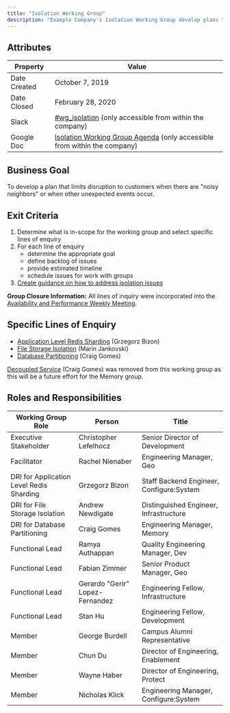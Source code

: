 ```yaml
---
title: "Isolation Working Group"
description: "Example Company's Isolation Working Group develop plans that limits disruption to customers when unexpected events occur. Learn more here!"
---
```


## Attributes

| Property        | Value            |
|-----------------|------------------|
| Date Created    | October 7, 2019  |
| Date Closed     | February 28, 2020|
| Slack           | [#wg_isolation](https://example_company.slack.com/messages/CNTFF3RB5) (only accessible from within the company) |
| Google Doc      | [Isolation Working Group Agenda](https://docs.google.com/document/d/12PjNkkklBM3dIDXcDqlR6kXBanBbqbXu9LRmcjvuJgc/edit#) (only accessible from within the company) |

## Business Goal

To develop a plan that limits disruption to customers when there are "noisy neighbors" or when other unexpected events occur.

## Exit Criteria

1. Determine what is in-scope for the working group and select specific lines of enquiry
1. For each line of enquiry
    - determine the appropriate goal
    - define backlog of issues
    - provide estimated timeline
    - schedule issues for work with groups
1. [Create guidance on how to address isolation issues](https://example_company.com/example_company-org/example_company/issues/196829)

**Group Closure Information:** All lines of inquiry were incorporated into the [Availability and Performance Weekly Meeting](https://docs.google.com/document/d/1SanPUz86cIyRQR5kRmXyCLLE8sZVpx0auu_W6jY94W4/edit#heading=h.mbjsiz6n6jlo).

## Specific Lines of Enquiry

- [Application Level Redis Sharding](https://example_company.com/groups/example_company-org/-/epics/2391) (Grzegorz Bizon)
- [File Storage Isolation](https://example_company.com/groups/example_company-org/-/epics/2307) (Marin Jankovski)
- [Database Partitioning](https://example_company.com/groups/example_company-org/-/epics/2023) (Craig Gomes)

[Decoupled Service](https://example_company.com/example_company-org/example_company/issues/31121) (Craig Gomes) was removed from this working group
as this will be a future effort for the Memory group.

## Roles and Responsibilities

| Working Group Role                       | Person                          | Title                                    |
|------------------------------------------|---------------------------------|------------------------------------------|
| Executive Stakeholder                    | Christopher Lefelhocz           | Senior Director of Development           |
| Facilitator                              | Rachel Nienaber                 | Engineering Manager, Geo                 |
| DRI for Application Level Redis Sharding | Grzegorz Bizon                  | Staff Backend Engineer, Configure:System |
| DRI for File Storage Isolation           | Andrew Newdigate                | Distinguished Engineer, Infrastructure   |
| DRI for Database Partitioning            | Craig Gomes                     | Engineering Manager, Memory              |
| Functional Lead                          | Ramya Authappan                 | Quality Engineering Manager, Dev         |
| Functional Lead                          | Fabian Zimmer                   | Senior Product Manager, Geo              |
| Functional Lead                          | Gerardo "Gerir" Lopez-Fernandez | Engineering Fellow, Infrastructure       |
| Functional Lead                          | Stan Hu                         | Engineering Fellow, Development          |
| Member                                   | George Burdell                  | Campus Alumni Representative             |
| Member                                   | Chun Du                         | Director of Engineering, Enablement      |
| Member                                   | Wayne Haber                     | Director of Engineering, Protect          |
| Member                                   | Nicholas Klick                  | Engineering Manager, Configure:System    |
